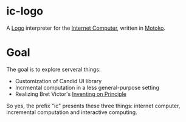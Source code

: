 # ic-logo

A [Logo](https://en.wikipedia.org/wiki/Logo_(programming_language)) interpreter for the [Internet Computer](https://dfinity.org), written in [Motoko](https://dfinity.org/faq/what-is-motoko).

# Goal

The goal is to explore serveral things:
- Customization of Candid UI library
- Incrmental computation in a less general-purpose setting
- Realizing Bret Victor's [Inventing on Principle](https://vimeo.com/36579366)

So yes, the prefix "ic" presents these three things: internet computer, incremental computation and interactive computing.
